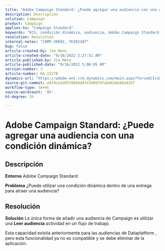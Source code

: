 ```yaml
---
title: "Adobe Campaign Standard: ¿Puede agregar una audiencia con una condición dinámica?"
description: Descripción
solution: Campaign
product: Campaign
applies-to: "Campaign Standard"
keywords: "KCS, condición dinámica, audiencia, Adobe Campaign Standard, preguntas más frecuentes"
resolution: Resolution
internal-notes: "CAMP-39692, TK202107"
bug: false
article-created-by: Jim Menn
article-created-date: "9/16/2022 2:27:51 AM"
article-published-by: Jim Menn
article-published-date: "9/16/2022 5:06:05 AM"
version-number: 3
article-number: KA-15278
dynamics-url: "https://adobe-ent.crm.dynamics.com/main.aspx?forceUCI=1&pagetype=entityrecord&etn=knowledgearticle&id=da1ccb28-6735-ed11-9db1-0022480866ad"
source-git-commit: e8f4ca2dd578944d4fe399074fab461de88ad247
workflow-type: tm+mt
source-wordcount: '95'
ht-degree: 3%

---
```


# Adobe Campaign Standard: ¿Puede agregar una audiencia con una condición dinámica?

## Descripción


<b>Entorno</b>
Adobe Campaign Standard

<b>Problema</b>
¿Puede utilizar una condición dinámica dentro de una entrega para atraer una audiencia?


## Resolución


<b>Solución</b>
La única forma de añadir una audiencia de Campaign es utilizar una <b>Leer audiencia</b> actividad en un flujo de trabajo.

Esta capacidad existía anteriormente para las audiencias de Dataplatform , pero esta funcionalidad ya no es compatible y se debe eliminar de la aplicación.
